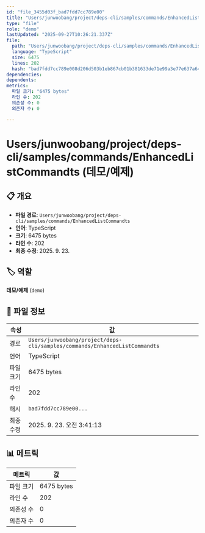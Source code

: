 ```yaml
---
id: "file_3455d03f_bad7fdd7cc789e00"
title: "Users/junwoobang/project/deps-cli/samples/commands/EnhancedListCommandts (데모/예제)"
type: "file"
role: "demo"
lastUpdated: "2025-09-27T10:26:21.337Z"
file:
  path: "Users/junwoobang/project/deps-cli/samples/commands/EnhancedListCommandts"
  language: "TypeScript"
  size: 6475
  lines: 202
  hash: "bad7fdd7cc789e008d206d503b1eb867cb01b381633de71e99a3e77e637a646b"
dependencies:
dependents:
metrics:
  파일 크기: "6475 bytes"
  라인 수: 202
  의존성 수: 0
  의존자 수: 0

---
```


# Users/junwoobang/project/deps-cli/samples/commands/EnhancedListCommandts (데모/예제)

## 📋 개요

- **파일 경로**: `Users/junwoobang/project/deps-cli/samples/commands/EnhancedListCommandts`
- **언어**: TypeScript
- **크기**: 6475 bytes
- **라인 수**: 202
- **최종 수정**: 2025. 9. 23.

## 🏷️ 역할

**데모/예제** (`demo`)

## 📄 파일 정보

| 속성 | 값 |
|------|----|
| 경로 | `Users/junwoobang/project/deps-cli/samples/commands/EnhancedListCommandts` |
| 언어 | TypeScript |
| 파일 크기 | 6475 bytes |
| 라인 수 | 202 |
| 해시 | `bad7fdd7cc789e00...` |
| 최종 수정 | 2025. 9. 23. 오전 3:41:13 |

## 📊 메트릭

| 메트릭 | 값 |
|--------|----|
| 파일 크기 | 6475 bytes |
| 라인 수 | 202 |
| 의존성 수 | 0 |
| 의존자 수 | 0 |

